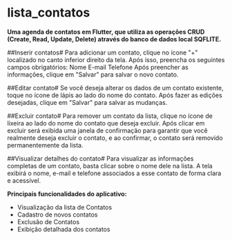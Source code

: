 # lista_contatos
**Uma agenda de contatos em Flutter, que utiliza as operações CRUD (Create, Read, Update, Delete) através do banco de dados local SQFLITE.**

##Inserir contatos# 
Para adicionar um contato, clique no ícone "+" localizado no canto inferior direito da tela. Após isso, preencha os seguintes campos obrigatórios:
Nome
E-mail
Telefone
Após preencher as informações, clique em "Salvar" para salvar o novo contato.

##Editar contato#
Se você deseja alterar os dados de um contato existente, toque no ícone de lápis ao lado do nome do contato. Após fazer as edições desejadas, clique em "Salvar" para salvar as mudanças.

##Excluir contato#
Para remover um contato da lista, clique no ícone de lixeira ao lado do nome do contato que deseja excluir. Após clicar em excluir será exibida uma janela de confirmação para garantir que você realmente deseja excluir o contato, e ao confirmar, o contato será removido permanentemente da lista.

##Visualizar detalhes do contato#
Para visualizar as informações completas de um contato, basta clicar sobre o nome dele na lista. A tela exibirá o nome, e-mail e telefone associados a esse contato de forma clara e acessível.


**Principais funcionalidades do aplicativo:**
 - Visualização da lista de Contatos
 - Cadastro de novos contatos
 - Exclusão de Contatos
 - Exibição detalhada dos contatos



